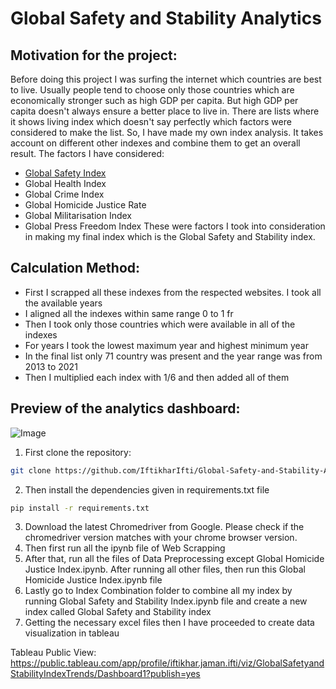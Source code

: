 # Global Safety and Stability Analytics

## Motivation for the project:
Before doing this project I was surfing the internet which countries are best to live. Usually people tend to choose only those countries which are economically stronger such as high GDP per capita. But high GDP per capita doesn't always ensure a better place to live in. There are lists where it shows living index which doesn't say perfectly which factors were considered to make the list. So, I have made my own index analysis. It takes account on different other indexes and combine them to get an overall result. The factors I have considered:      
* [Global Safety Index](https://www.visionofhumanity.org/maps/#/)
* Global Health Index
* Global Crime Index
* Global Homicide Justice Rate
* Global Militarisation Index
* Global Press Freedom Index
These were factors I took into consideration in making my final index which is the Global Safety and Stability index.
## Calculation Method:
* First I scrapped all these indexes from the respected websites. I took all the available years
* I aligned all the indexes within same range 0 to 1 fr
* Then I took only those countries which were available in all of the indexes
* For years I took the lowest maximum year and highest minimum year
* In the final list only 71 country was present and the year range was from 2013 to 2021
* Then I multiplied each index with 1/6 and then added all of them

## Preview of the analytics dashboard:
![Image](https://github.com/user-attachments/assets/5dd88beb-b3b5-47b7-b8eb-d0e0dcf0c686)


1. First clone the repository:
```bash
git clone https://github.com/IftikharIfti/Global-Safety-and-Stability-Analytics.git
```
2. Then install the dependencies given in requirements.txt file
```bash
pip install -r requirements.txt   
```
3. Download the latest Chromedriver from Google. Please check if the chromedriver version matches with your chrome browser version.
4. Then first run all the ipynb file of Web Scrapping
5. After that, run all the files of Data Preprocessing except Global Homicide Justice Index.ipynb. After running all other files, then run this Global Homicide Justice Index.ipynb file
6. Lastly go to Index Combination folder to combine all my index by running Global Safety and Stability Index.ipynb file and create a new index called Global Safety and Stability index
7. Getting the necessary excel files then I have proceeded to create data visualization in tableau

Tableau Public View:
https://public.tableau.com/app/profile/iftikhar.jaman.ifti/viz/GlobalSafetyandStabilityIndexTrends/Dashboard1?publish=yes
